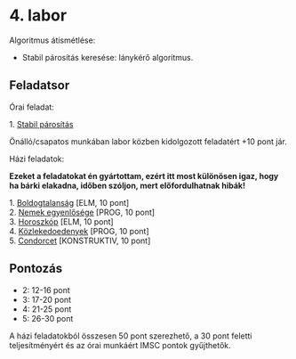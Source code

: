 # 4\. labor

Algoritmus átismétlése:

- Stabil párosítás keresése: lánykérő algoritmus.

## Feladatsor

Órai feladat:

1\. [Stabil párosítás](./ora1-stabil//)

Önálló/csapatos munkában labor közben kidolgozott feladatért +10 pont jár.

Házi feladatok:

**Ezeket a feladatokat én gyártottam, ezért itt most különösen igaz, hogy ha bárki elakadna, időben szóljon,
mert előfordulhatnak hibák!** 

1\. [Boldogtalanság](./hf1-boldogtalansag/) [ELM, 10 pont]  
2\. [Nemek egyenlősége](./hf2-nemek-egyenlosege/) [PROG, 10 pont]  
3\. [Horoszkóp](./hf3-horoszkop/) [ELM, 10 pont]  
4\. [Közlekedoedenyek](./hf4-kozlekedoedenyek/) [PROG, 10 pont]  
5\. [Condorcet](./hf5-condorcet/) [KONSTRUKTIV, 10 pont]  

## Pontozás

- 2: 12-16 pont
- 3: 17-20 pont
- 4: 21-25 pont
- 5: 26-30 pont

A házi feladatokból összesen 50 pont szerezhető, a 30 pont feletti teljesítményért és az órai munkáért IMSC pontok gyűjthetők.
